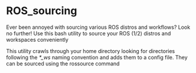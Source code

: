 # ROS_sourcing
Ever been annoyed with sourcing various ROS distros and workflows? Look no further! Use this bash utility to source your ROS (1/2) distros and workspaces conveniently

This utility crawls through your home directory looking for directories following the *\*_ws* naming convention and adds them to a config file. They can be sourced using the rossource command 
